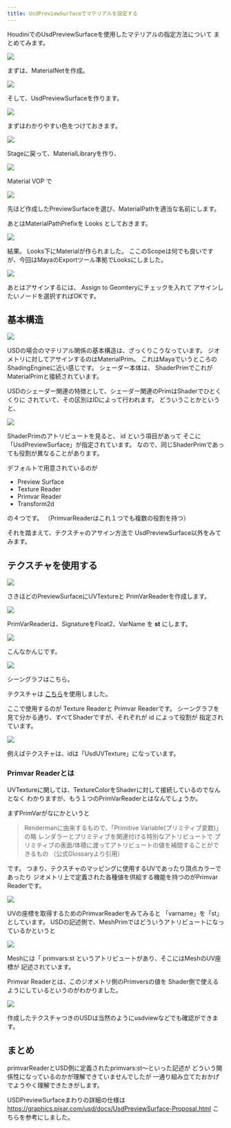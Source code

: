 ```yaml
---
title: UsdPreviewSurfaceでマテリアルを設定する
---
```


HoudiniでのUsdPreviewSurfaceを使用したマテリアルの指定方法について
まとめてみます。

![](https://gyazo.com/4740ab62509e647eb6231622e997d251.png)

まずは、MaterialNetを作成。

![](https://gyazo.com/4b98de76ff12a97b337943654cd2504e.png)

そして、UsdPreviewSurfaceを作ります。

![](https://gyazo.com/c5bb57de760d03a352058d1c7cad9a0b.png)

まずはわかりやすい色をつけておきます。

![](https://gyazo.com/d3b42e47c0e8d758401363c7a742a2da.png)

Stageに戻って、MaterialLibraryを作り、

![](https://gyazo.com/1d6f5afa50c0c68209a0f7f887174e7c.png)

Material VOP で

![](https://gyazo.com/5886fc12a5f8b75aa0cf194a43eac509.png)


先ほど作成したPreviewSurfaceを選び、MaterialPathを適当な名前にします。

あとはMaterialPathPrefixを Looks としておきます。

![](https://gyazo.com/e5406cff2767da36878cdf6cc4f1a348.png)

結果。
Looks下にMaterialが作られました。
ここのScopeは何でも良いですが、今回はMayaのExportツール準拠でLooksにしました。

![](https://gyazo.com/cedffd55327e22b6c7b7ffc6c9decada.png)

あとはアサインするには、 Assign to Geomteryにチェックを入れて
アサインしたいノードを選択すればOKです。

## 基本構造

![](https://gyazo.com/9e9a36cc5c617802928cac7e9b41f9b4.png)

USDの場合のマテリアル関係の基本構造は、ざっくりこうなっています。
ジオメトリに対してアサインするのはMaterialPrim。
これはMayaでいうところのShadingEngineに近い感じです。
シェーダー本体は、 ShaderPrimでこれがMaterialPrimと接続されています。

USDのシェーダー関連の特徴として、シェーダー関連のPrimはShaderでひとくくりに
されていて、その区別はIDによって行われます。
どういうことかというと、

![](https://gyazo.com/52704d8598417cb8d1a605c687cb6073.png)

ShaderPrimのアトリビュートを見ると、 id という項目があって
そこに「UsdPreviewSurface」が指定されています。
なので、同じShaderPrimであっても役割が異なることがあります。

デフォルトで用意されているのが

* Preview Surface
* Texture Reader
* Primvar Reader
* Transform2d

の４つです。
（PrimvarReaderはこれ１つでも複数の役割を持つ）

それを踏まえて、テクスチャのアサイン方法で
UsdPreviewSurface以外をみてみます。

## テクスチャを使用する

![](https://gyazo.com/252dea7e68b8b7ac4938812636dd7b24.png)

さきほどのPreviewSurfaceにUVTextureと PrimVarReaderを作成します。

![](https://gyazo.com/5ff25022d094721dbffab2f49ee1fe12.png)

PrimVarReaderは、SignatureをFloat2、VarName を **st** にします。

![](https://gyazo.com/cf663121c44b4897a7cc44ed69a8d5dd.jpg)

こんなかんじです。

![](https://gyazo.com/66f5f54d082e014cdaf6652ddda6f497.png)

シーングラフはこちら。

テクスチャは [こちら](https://texturehaven.com/tex/?t=castle_brick_07)を使用しました。

ここで使用するのが Texture Readerと Primvar Readerです。
シーングラフを見て分かる通り、すべてShaderですが、それぞれが id によって役割が
指定されています。

![](https://gyazo.com/825b54993db4ad3f5e5bacbb9220daa5.png)

例えばテクスチャは、idは「UsdUVTexture」になっています。

### Primvar Readerとは

UVTextureに関しては、TextureColorをShaderに対して接続しているのでなんとなく
わかりますが、もう１つのPrimVarReaderとはなんでしょうか。

まずPrimVarがなにかというと

> Rendermanに由来するもので、「Primitive Variable(プリミティブ変数)」の略
> レンダラーとプリミティブを関連付ける特別なアトリビュートで
> プリミティブの表面/体積に渡ってアトリビュートの値を補間することができるもの
> （公式Glossaryより引用）

です。
つまり、テクスチャのマッピングに使用するUVであったり頂点カラーであったり
ジオメトリ上で定義された各種値を供給する機能を持つのがPrimvar Readerです。

![](https://gyazo.com/a5d453dce7eef8eb203f471faf6103a5.png)

UVの座標を取得するためのPrimvarReaderをみてみると
「varname」を「st」としています。
USDの記述側で、MeshPrimではどういうアトリビュートになっているかというと

![](https://gyazo.com/33521f349604af8fc3370763abac1d53.png)

Meshには「 primvars:st というアトリビュートがあり、そこにはMeshのUV座標が
記述されています。

Primvar Readerとは、このジオメトリ側のPrimversの値を
Shader側で使えるようにしているというのがわかりました。

![](https://gyazo.com/af46853c6fe1102496f0fd72d0819fa5.png)

作成したテクスチャつきのUSDは当然のようにusdviewなどでも確認ができます。

## まとめ

primvarReaderとUSD側に定義されたprimvars:st～といった記述が
どういう関係性になっているのかが理解できていませんでしたが
一通り組み立てたおかげでようやく理解できたきがします。

USDPreviewSurfaceまわりの詳細の仕様は
https://graphics.pixar.com/usd/docs/UsdPreviewSurface-Proposal.html
こちらを参考にしました。